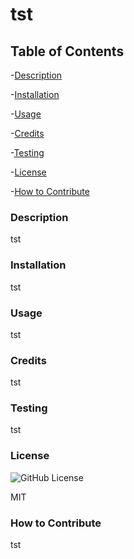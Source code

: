  # tst

## Table of Contents

-[Description](#description)

-[Installation](#installation)

-[Usage](#usage)

-[Credits](#credits)

-[Testing](#testing)

-[License](#license)

-[How to Contribute](#how-to-contribute)

### Description

tst

### Installation

tst

### Usage

tst

### Credits

tst

### Testing

tst

### License
![GitHub License](https://img.shields.io/github/{license}/:user/:repo)

MIT

### How to Contribute

tst
